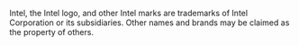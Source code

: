Intel, the Intel logo, and other Intel marks are trademarks of Intel Corporation or its subsidiaries. Other names and brands may be claimed as the property of others.
